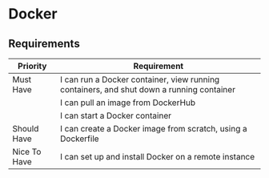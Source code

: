 # Docker

## Requirements


| Priority     | Requirement                                                                                          |
|--------------|------------------------------------------------------------------------------------------------------|
| Must Have    | I can run a Docker container, view running containers, and shut down a running container           |
|     | I can pull an image from DockerHub                                                                  |
|     | I can start a Docker container                                                                     |
| Should Have  | I can create a Docker image from scratch, using a Dockerfile                                       |
| Nice To Have | I can set up and install Docker on a remote instance                                                 |